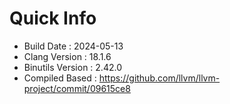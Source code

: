 # Quick Info
* Build Date : 2024-05-13
* Clang Version : 18.1.6
* Binutils Version : 2.42.0
* Compiled Based : https://github.com/llvm/llvm-project/commit/09615ce8
